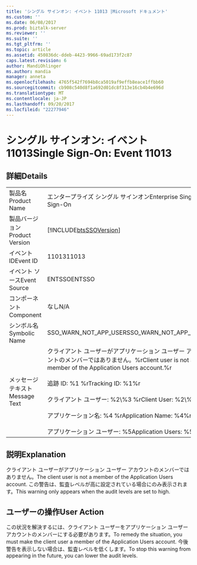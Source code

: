 ```yaml
---
title: 'シングル サインオン: イベント 11013 |Microsoft ドキュメント'
ms.custom: ''
ms.date: 06/08/2017
ms.prod: biztalk-server
ms.reviewer: ''
ms.suite: ''
ms.tgt_pltfrm: ''
ms.topic: article
ms.assetid: 450836dc-ddeb-4423-9966-69ad173f2c87
caps.latest.revision: 6
author: MandiOhlinger
ms.author: mandia
manager: anneta
ms.openlocfilehash: 4765f542f7694b8ca5019af9effb8eace1ffbb60
ms.sourcegitcommit: cb908c540d8f1a692d01dc8f313e16cb4b4e696d
ms.translationtype: MT
ms.contentlocale: ja-JP
ms.lasthandoff: 09/20/2017
ms.locfileid: "22277946"
---
```

# <a name="single-sign-on-event-11013"></a><span data-ttu-id="55bdf-102">シングル サインオン: イベント 11013</span><span class="sxs-lookup"><span data-stu-id="55bdf-102">Single Sign-On: Event 11013</span></span>
## <a name="details"></a><span data-ttu-id="55bdf-103">詳細</span><span class="sxs-lookup"><span data-stu-id="55bdf-103">Details</span></span>  
  
|||  
|-|-|  
|<span data-ttu-id="55bdf-104">製品名</span><span class="sxs-lookup"><span data-stu-id="55bdf-104">Product Name</span></span>|<span data-ttu-id="55bdf-105">エンタープライズ シングル サインオン</span><span class="sxs-lookup"><span data-stu-id="55bdf-105">Enterprise Single Sign-On</span></span>|  
|<span data-ttu-id="55bdf-106">製品バージョン</span><span class="sxs-lookup"><span data-stu-id="55bdf-106">Product Version</span></span>|[!INCLUDE[btsSSOVersion](../includes/btsssoversion-md.md)]|  
|<span data-ttu-id="55bdf-107">イベント ID</span><span class="sxs-lookup"><span data-stu-id="55bdf-107">Event ID</span></span>|<span data-ttu-id="55bdf-108">11013</span><span class="sxs-lookup"><span data-stu-id="55bdf-108">11013</span></span>|  
|<span data-ttu-id="55bdf-109">イベント ソース</span><span class="sxs-lookup"><span data-stu-id="55bdf-109">Event Source</span></span>|<span data-ttu-id="55bdf-110">ENTSSO</span><span class="sxs-lookup"><span data-stu-id="55bdf-110">ENTSSO</span></span>|  
|<span data-ttu-id="55bdf-111">コンポーネント</span><span class="sxs-lookup"><span data-stu-id="55bdf-111">Component</span></span>|<span data-ttu-id="55bdf-112">なし</span><span class="sxs-lookup"><span data-stu-id="55bdf-112">N/A</span></span>|  
|<span data-ttu-id="55bdf-113">シンボル名</span><span class="sxs-lookup"><span data-stu-id="55bdf-113">Symbolic Name</span></span>|<span data-ttu-id="55bdf-114">SSO_WARN_NOT_APP_USER</span><span class="sxs-lookup"><span data-stu-id="55bdf-114">SSO_WARN_NOT_APP_USER</span></span>|  
|<span data-ttu-id="55bdf-115">メッセージ テキスト</span><span class="sxs-lookup"><span data-stu-id="55bdf-115">Message Text</span></span>|<span data-ttu-id="55bdf-116">クライアント ユーザーがアプリケーション ユーザー アカウントのメンバーではありません。%r</span><span class="sxs-lookup"><span data-stu-id="55bdf-116">Client user is not a member of the Application Users account.%r</span></span><br /><br /> <span data-ttu-id="55bdf-117">追跡 ID: %1 %r</span><span class="sxs-lookup"><span data-stu-id="55bdf-117">Tracking ID: %1%r</span></span><br /><br /> <span data-ttu-id="55bdf-118">クライアント ユーザー: %2\\%3 %r</span><span class="sxs-lookup"><span data-stu-id="55bdf-118">Client User: %2\\%3%r</span></span><br /><br /> <span data-ttu-id="55bdf-119">アプリケーション名: %4 %r</span><span class="sxs-lookup"><span data-stu-id="55bdf-119">Application Name: %4%r</span></span><br /><br /> <span data-ttu-id="55bdf-120">アプリケーション ユーザー: %5</span><span class="sxs-lookup"><span data-stu-id="55bdf-120">Application Users: %5</span></span>|  
  
## <a name="explanation"></a><span data-ttu-id="55bdf-121">説明</span><span class="sxs-lookup"><span data-stu-id="55bdf-121">Explanation</span></span>  
 <span data-ttu-id="55bdf-122">クライアント ユーザーがアプリケーション ユーザー アカウントのメンバーではありません。</span><span class="sxs-lookup"><span data-stu-id="55bdf-122">The client user is not a member of the Application Users account.</span></span> <span data-ttu-id="55bdf-123">この警告は、監査レベルが高に設定されている場合にのみ表示されます。</span><span class="sxs-lookup"><span data-stu-id="55bdf-123">This warning only appears when the audit levels are set to high.</span></span>  
  
## <a name="user-action"></a><span data-ttu-id="55bdf-124">ユーザーの操作</span><span class="sxs-lookup"><span data-stu-id="55bdf-124">User Action</span></span>  
 <span data-ttu-id="55bdf-125">この状況を解決するには、クライアント ユーザーをアプリケーション ユーザー アカウントのメンバーにする必要があります。</span><span class="sxs-lookup"><span data-stu-id="55bdf-125">To remedy the situation, you must make the client user a member of the Application Users account.</span></span> <span data-ttu-id="55bdf-126">今後警告を表示しない場合は、監査レベルを低くします。</span><span class="sxs-lookup"><span data-stu-id="55bdf-126">To stop this warning from appearing in the future, you can lower the audit levels.</span></span>